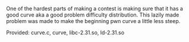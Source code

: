 One of the hardest parts of making a contest is making sure that it has a good curve aka a good problem difficulty distribution. This lazily made problem was made to make the beginning pwn curve a little less steep.

Provided: curve.c, curve, libc-2.31.so, ld-2.31.so
